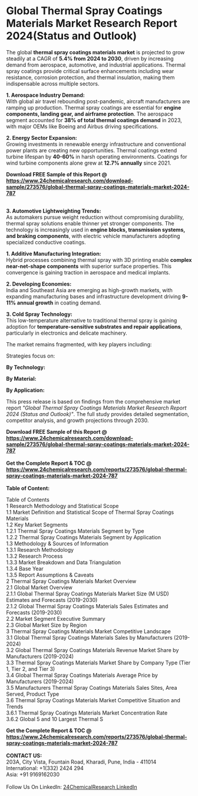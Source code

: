 <h1>Global Thermal Spray Coatings Materials Market Research Report 2024(Status and Outlook)</h1><p>The global <strong>thermal spray coatings materials market</strong> is projected to grow steadily at a CAGR of <strong>5.4% from 2024 to 2030</strong>, driven by increasing demand from aerospace, automotive, and industrial applications. Thermal spray coatings provide critical surface enhancements including wear resistance, corrosion protection, and thermal insulation, making them indispensable across multiple sectors.</p><p><strong>1. Aerospace Industry Demand:</strong><br>
With global air travel rebounding post-pandemic, aircraft manufacturers are ramping up production. Thermal spray coatings are essential for <strong>engine components, landing gear, and airframe protection</strong>. The aerospace segment accounted for <strong>38% of total thermal coatings demand</strong> in 2023, with major OEMs like Boeing and Airbus driving specifications.</p><p><strong>2. Energy Sector Expansion:</strong><br>
Growing investments in renewable energy infrastructure and conventional power plants are creating new opportunities. Thermal coatings extend turbine lifespan by <strong>40-60%</strong> in harsh operating environments. Coatings for wind turbine components alone grew at <strong>12.7% annually</strong> since 2021.</p><div><b>Download FREE Sample of this Report @ 
            <a href="https://www.24chemicalresearch.com/download-sample/273576/global-thermal-spray-coatings-materials-market-2024-787">
            https://www.24chemicalresearch.com/download-sample/273576/global-thermal-spray-coatings-materials-market-2024-787</a></b></div><br><p><strong>3. Automotive Lightweighting Trends:</strong><br>
As automakers pursue weight reduction without compromising durability, thermal spray solutions enable thinner yet stronger components. The technology is increasingly used in <strong>engine blocks, transmission systems, and braking components</strong>, with electric vehicle manufacturers adopting specialized conductive coatings.</p><p><strong>1. Additive Manufacturing Integration:</strong><br>
Hybrid processes combining thermal spray with 3D printing enable <strong>complex near-net-shape components</strong> with superior surface properties. This convergence is gaining traction in aerospace and medical implants.</p><p><strong>2. Developing Economies:</strong><br>
India and Southeast Asia are emerging as high-growth markets, with expanding manufacturing bases and infrastructure development driving <strong>9-11% annual growth</strong> in coating demand.</p><p><strong>3. Cold Spray Technology:</strong><br>
This low-temperature alternative to traditional thermal spray is gaining adoption for <strong>temperature-sensitive substrates and repair applications</strong>, particularly in electronics and delicate machinery.</p><p>The market remains fragmented, with key players including:</p><p>Strategies focus on:</p><p><strong>By Technology:</strong></p><p><strong>By Material:</strong></p><p><strong>By Application:</strong></p><p>This press release is based on findings from the comprehensive market report <em>"Global Thermal Spray Coatings Materials Market Research Report 2024 (Status and Outlook)"</em>. The full study provides detailed segmentation, competitor analysis, and growth projections through 2030.</p><div><b>Download FREE Sample of this Report @ 
            <a href="https://www.24chemicalresearch.com/download-sample/273576/global-thermal-spray-coatings-materials-market-2024-787">
            https://www.24chemicalresearch.com/download-sample/273576/global-thermal-spray-coatings-materials-market-2024-787</a></b></div><br><div><b>Get the Complete Report & TOC @ 
            <a href="https://www.24chemicalresearch.com/reports/273576/global-thermal-spray-coatings-materials-market-2024-787">
            https://www.24chemicalresearch.com/reports/273576/global-thermal-spray-coatings-materials-market-2024-787</a></b></div><br>
            <b>Table of Content:</b><p>Table of Contents<br />
1 Research Methodology and Statistical Scope<br />
1.1 Market Definition and Statistical Scope of Thermal Spray Coatings Materials<br />
1.2 Key Market Segments<br />
1.2.1 Thermal Spray Coatings Materials Segment by Type<br />
1.2.2 Thermal Spray Coatings Materials Segment by Application<br />
1.3 Methodology & Sources of Information<br />
1.3.1 Research Methodology<br />
1.3.2 Research Process<br />
1.3.3 Market Breakdown and Data Triangulation<br />
1.3.4 Base Year<br />
1.3.5 Report Assumptions & Caveats<br />
2 Thermal Spray Coatings Materials Market Overview<br />
2.1 Global Market Overview<br />
2.1.1 Global Thermal Spray Coatings Materials Market Size (M USD) Estimates and Forecasts (2019-2030)<br />
2.1.2 Global Thermal Spray Coatings Materials Sales Estimates and Forecasts (2019-2030)<br />
2.2 Market Segment Executive Summary<br />
2.3 Global Market Size by Region<br />
3 Thermal Spray Coatings Materials Market Competitive Landscape<br />
3.1 Global Thermal Spray Coatings Materials Sales by Manufacturers (2019-2024)<br />
3.2 Global Thermal Spray Coatings Materials Revenue Market Share by Manufacturers (2019-2024)<br />
3.3 Thermal Spray Coatings Materials Market Share by Company Type (Tier 1, Tier 2, and Tier 3)<br />
3.4 Global Thermal Spray Coatings Materials Average Price by Manufacturers (2019-2024)<br />
3.5 Manufacturers Thermal Spray Coatings Materials Sales Sites, Area Served, Product Type<br />
3.6 Thermal Spray Coatings Materials Market Competitive Situation and Trends<br />
3.6.1 Thermal Spray Coatings Materials Market Concentration Rate<br />
3.6.2 Global 5 and 10 Largest Thermal S</p><div><b>Get the Complete Report & TOC @ 
            <a href="https://www.24chemicalresearch.com/reports/273576/global-thermal-spray-coatings-materials-market-2024-787">
            https://www.24chemicalresearch.com/reports/273576/global-thermal-spray-coatings-materials-market-2024-787</a></b></div><br><b>CONTACT US:</b><br>
            203A, City Vista, Fountain Road, Kharadi, Pune, India - 411014<br>
            International: +1(332) 2424 294<br>
            Asia: +91 9169162030 <br><br>
            Follow Us On LinkedIn: <a href="https://www.linkedin.com/company/24chemicalresearch/">24ChemicalResearch LinkedIn</a>